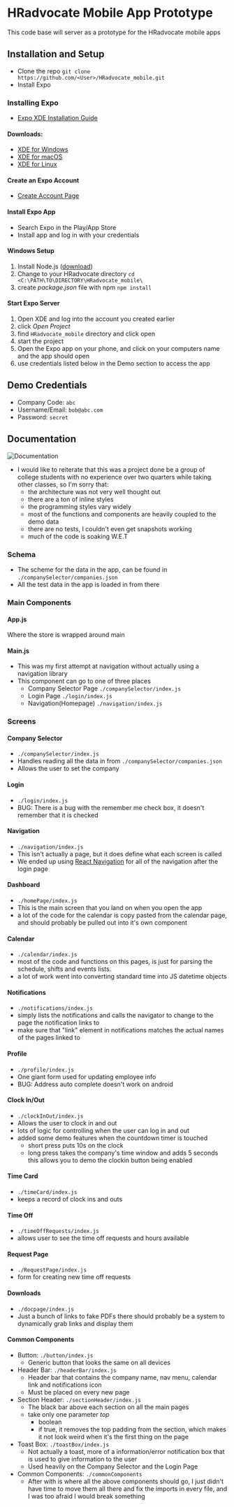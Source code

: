 # HRadvocate Mobile App Prototype
This code base will server as a prototype for the HRadvocate mobile apps

## Installation and Setup
 * Clone the repo
   `git clone https://github.com/<User>/HRadvocate_mobile.git`
 * Install Expo

### Installing Expo
  * [Expo XDE Installation Guide](https://docs.expo.io/versions/latest/introduction/installation.html)
#### Downloads:
  * [XDE for Windows](https://xde-updates.exponentjs.com/download/win32)
  * [XDE for macOS](https://xde-updates.exponentjs.com/download/mac)
  * [XDE for Linux](https://xde-updates.exponentjs.com/download/mac)

#### Create an Expo Account
  * [Create Account Page](https://expo.io/signup)

#### Install Expo App
  * Search Expo in the Play/App Store
  * Install app and log in with your credentials

#### Windows Setup
  1. Install Node.js ([download](https://nodejs.org/dist/v9.6.1/node-v9.6.1-x64.msi))
  2. Change to your HRadvocate directory
    `cd <C:\PATH\TO\DIRECTORY\HRadvocate_mobile\`
  3. create *package.json* file with npm
    `npm install`

#### Start Expo Server
  1. Open XDE and log into the account you created earlier
  2. click *Open Project*
  3. find `HRadvocate_mobile` directory and click open
  4. start the project
  5. Open the Expo app on your phone, and click on your computers name and the app should open
  6. use credentials listed below in the Demo section to access the app


## Demo Credentials
  * Company Code: `abc`
  * Username/Email: `bob@abc.com`
  * Password: `secret`

## Documentation
![Documentation](https://s.dou.ua/storage-files/image2-700.jpg)

  * I would like to reiterate that this was a project done be a group of college students with no experience over two quarters while taking other classes, so I'm sorry that:
    * the architecture was not very well thought out
    * there are a ton of inline styles
    * the programming styles vary widely
    * most of the functions and components are heavily coupled to the demo data
    * there are no tests, I couldn't even get snapshots working
    * much of the code is soaking W.E.T

### Schema
  * The scheme for the data in the app, can be found in `./companySelector/companies.json`
  * All the test data in the app is loaded in from there

### Main Components
#### App.js
Where the store is wrapped around main

#### Main.js
  * This was my first attempt at navigation without actually using a navigation library
  * This component can go to one of three places
    * Company Selector Page `./companySelector/index.js`
    * Login Page `./login/index.js`
    * Navigation(Homepage) `./navigation/index.js`

### Screens
#### Company Selector
  * `./companySelector/index.js`
  * Handles reading all the data in from `./companySelector/companies.json`
  * Allows the user to set the company

#### Login
  * `./login/index.js`
  * BUG: There is a bug with the remember me check box, it doesn't remember that it is checked

#### Navigation
  * `./navigation/index.js`
  * This isn't actually a page, but it does define what each screen is called
  * We ended up using [React Navigation](https://reactnavigation.org/) for all of the navigation after the login page

#### Dashboard
  * `./homePage/index.js`
  * This is the main screen that you land on when you open the app
  * a lot of the code for the calendar is copy pasted from the calendar page, and should probably be pulled out into it's own component

#### Calendar
  * `./calendar/index.js`
  * most of the code and functions on this pages, is just for parsing the schedule, shifts and events lists.
  * a lot of work went into converting standard time into JS datetime objects

#### Notifications
  * `./notifications/index.js`
  * simply lists the notifications and calls the navigator to change to the page the notification links to
  * make sure that "link" element in notifications matches the actual names of the pages linked to

#### Profile
  * `./profile/index.js`
  * One giant form used for updating employee info 
  * BUG: Address auto complete doesn't work on android

#### Clock In/Out
  * `./clockInOut/index.js`
  * Allows the user to clock in and out
  * lots of logic for controlling when the user can log in and out
  * added some demo features when the countdown timer is touched
    * short press puts 10s on the clock
    * long press takes the company's time window and adds 5 seconds this allows you to demo the clockin button being enabled

#### Time Card
  * `./timeCard/index.js`
  * keeps a record of clock ins and outs

#### Time Off
  * `./timeOffRequests/index.js`
  * allows user to see the time off requests and hours available 

#### Request Page
  * `./RequestPage/index.js`
  * form for creating new time off requests

#### Downloads
  * `./docpage/index.js`
  * Just a bunch of links to fake PDFs there should probably be a system to dynamically grab links and display them

#### Common Components
  * Button: `./button/index.js`
    * Generic button that looks the same on all devices
  * Header Bar: `./headerBar/index.js`
    * Header bar that contains the company name, nav menu, calendar link and notifications icon
    * Must be placed on every new page
  * Section Header: `./sectionHeader/index.js`
    * The black bar above each section on all the main pages
    * take only one parameter *top*
      * boolean
      * if true, it removes the top padding from the section, which makes it not look weird when it's the first thing on the page
  * Toast Box: `./toastBox/index.js`
    * Not actually a toast, more of a information/error notification box that is used to give information to the user
    * Used heavily on the Company Selector and the Login Page
  * Common Components: `./commonComponents`
    * After with is where all the above components should go, I just didn't have time to move them all there and fix the imports in every file, and I was too afraid I would break something
